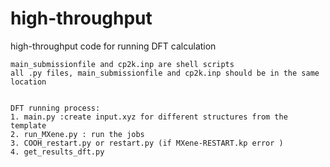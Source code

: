 # high-throughput
high-throughput code for running DFT calculation
```
main_submissionfile and cp2k.inp are shell scripts
all .py files, main_submissionfile and cp2k.inp should be in the same location


DFT running process:
1. main.py :create input.xyz for different structures from the template
2. run_MXene.py : run the jobs
3. COOH_restart.py or restart.py (if MXene-RESTART.kp error )
4. get_results_dft.py
```

